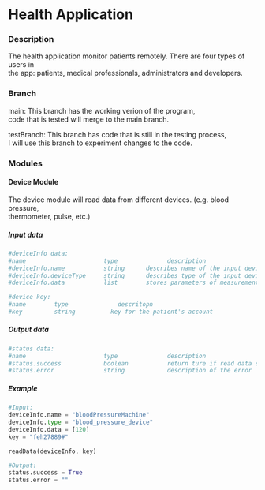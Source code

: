 # Health Application

### Description

The health application monitor patients remotely. There are four types of users in <br />
the app: patients, medical professionals, administrators and developers. <br />



### Branch

main: This branch has the working verion of the program, <br />
code that is tested will merge to the main branch. <br />

testBranch: This branch has code that is still in the testing process, <br />
I will use this branch to experiment changes to the code. <br />

### Modules

#### Device Module

The device module will read data from different devices. (e.g. blood pressure, <br />
thermometer, pulse, etc.) 

##### Input data

```python
#deviceInfo data:
#name                      type              description
#deviceInfo.name           string      describes name of the input device
#deviceInfo.deviceType     string      describes type of the input device
#deviceInfo.data           list        stores parameters of measurements

#device key:
#name        type              descritopn
#key         string          key for the patient's account
```
##### Output data

```python
#status data:
#name                      type              description 
#status.success            boolean           return ture if read data successfully otherwise return false
#status.error              string            description of the error
```

##### Example
```python
#Input:
deviceInfo.name = "bloodPressureMachine"
deviceInfo.type = "blood_pressure_device"
deviceInfo.data = [120]
key = "feh27889#"

readData(deviceInfo, key)

#Output:
status.success = True
status.error = "" 
```



